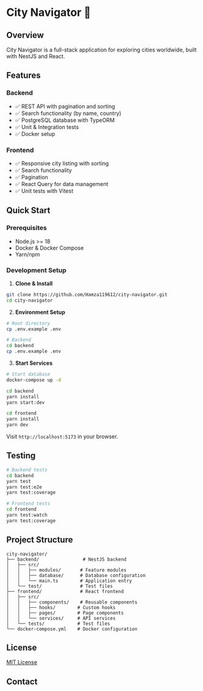 # City Navigator 🌆

## Overview

City Navigator is a full-stack application for exploring cities worldwide, built with NestJS and React.

## Features

### Backend

- ✅ REST API with pagination and sorting
- ✅ Search functionality (by name, country)
- ✅ PostgreSQL database with TypeORM
- ✅ Unit & Integration tests
- ✅ Docker setup

### Frontend

- ✅ Responsive city listing with sorting
- ✅ Search functionality
- ✅ Pagination
- ✅ React Query for data management
- ✅ Unit tests with Vitest

## Quick Start

### Prerequisites

- Node.js >= 18
- Docker & Docker Compose
- Yarn/npm

### Development Setup

1. **Clone & Install**

```bash
git clone https://github.com/Hamza119612/city-navigator.git
cd city-navigator
```

2. **Environment Setup**

```bash
# Root directory
cp .env.example .env

# Backend
cd backend
cp .env.example .env
```

3. **Start Services**

```bash
# Start database
docker-compose up -d

cd backend
yarn install
yarn start:dev

cd frontend
yarn install
yarn dev
```

Visit `http://localhost:5173` in your browser.

## Testing

```bash
# Backend tests
cd backend
yarn test
yarn test:e2e
yarn test:coverage

# Frontend tests
cd frontend
yarn test:watch
yarn test:coverage
```

## Project Structure

```
city-navigator/
├── backend/                # NestJS backend
│   ├── src/
│   │   ├── modules/       # Feature modules
│   │   ├── database/      # Database configuration
│   │   └── main.ts        # Application entry
│   └── test/              # Test files
├── frontend/              # React frontend
│   ├── src/
│   │   ├── components/    # Reusable components
│   │   ├── hooks/        # Custom hooks
│   │   ├── pages/        # Page components
│   │   └── services/     # API services
│   └── tests/            # Test files
└── docker-compose.yml    # Docker configuration
```

## License

[MIT License](LICENSE)

## Contact

